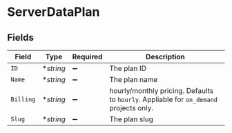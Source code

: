 # ServerDataPlan


## Fields

| Field                                                                                  | Type                                                                                   | Required                                                                               | Description                                                                            |
| -------------------------------------------------------------------------------------- | -------------------------------------------------------------------------------------- | -------------------------------------------------------------------------------------- | -------------------------------------------------------------------------------------- |
| `ID`                                                                                   | **string*                                                                              | :heavy_minus_sign:                                                                     | The plan ID                                                                            |
| `Name`                                                                                 | **string*                                                                              | :heavy_minus_sign:                                                                     | The plan name                                                                          |
| `Billing`                                                                              | **string*                                                                              | :heavy_minus_sign:                                                                     | hourly/monthly pricing. Defaults to `hourly`. Appliable for `on_demand` projects only. |
| `Slug`                                                                                 | **string*                                                                              | :heavy_minus_sign:                                                                     | The plan slug                                                                          |